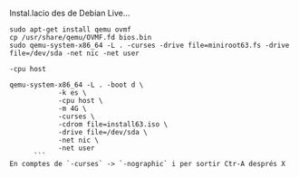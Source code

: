 Instal.lacio des de Debian Live...

```
sudo apt-get install qemu ovmf
cp /usr/share/qemu/OVMF.fd bios.bin
sudo qemu-system-x86_64 -L . -curses -drive file=miniroot63.fs -drive file=/dev/sda -net nic -net user
```
```
-cpu host
```
````
qemu-system-x86_64 -L .	-boot d \
	 		-k es \
			-cpu host \
			-m 4G \
 			-curses \
 			-cdrom file=install63.iso \
 			-drive file=/dev/sda \
 			-net nic \
			-net user
      ```
En comptes de `-curses` -> `-nographic` i per sortir Ctr-A després X
